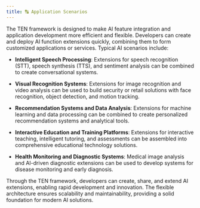 ```yaml
---
title: 🔠 Application Scenarios
---
```


The TEN framework is designed to make AI feature integration and application development more efficient and flexible. Developers can create and deploy AI function extensions quickly, combining them to form customized applications or services. Typical AI scenarios include:

- **Intelligent Speech Processing**: Extensions for speech recognition (STT), speech synthesis (TTS), and sentiment analysis can be combined to create conversational systems.

- **Visual Recognition Systems**: Extensions for image recognition and video analysis can be used to build security or retail solutions with face recognition, object detection, and motion tracking.

- **Recommendation Systems and Data Analysis**: Extensions for machine learning and data processing can be combined to create personalized recommendation systems and analytical tools.

- **Interactive Education and Training Platforms**: Extensions for interactive teaching, intelligent tutoring, and assessments can be assembled into comprehensive educational technology solutions.

- **Health Monitoring and Diagnostic Systems**: Medical image analysis and AI-driven diagnostic extensions can be used to develop systems for disease monitoring and early diagnosis.

Through the TEN framework, developers can create, share, and extend AI extensions, enabling rapid development and innovation. The flexible architecture ensures scalability and maintainability, providing a solid foundation for modern AI solutions.
